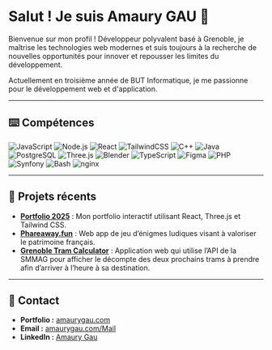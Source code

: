 # Salut ! Je suis Amaury GAU 👋

Bienvenue sur mon profil ! Développeur polyvalent basé à Grenoble, je maîtrise les technologies web modernes et suis toujours à la recherche de nouvelles opportunités pour innover et repousser les limites du développement.

Actuellement en troisième année de BUT Informatique, je me passionne pour le développement web et d'application.

---

## ⌨️ Compétences
![JavaScript](https://img.shields.io/badge/JavaScript-F7DF1E?style=for-the-badge&logo=javascript&logoColor=black)
![Node.js](https://img.shields.io/badge/Node.js-43853D?style=for-the-badge&logo=node.js&logoColor=white)
![React](https://img.shields.io/badge/React-20232A?style=for-the-badge&logo=react&logoColor=61DAFB)
![TailwindCSS](https://img.shields.io/badge/Tailwind_CSS-38B2AC?style=for-the-badge&logo=tailwind-css&logoColor=white)
![C++](https://img.shields.io/badge/C++-00599C?style=for-the-badge&logo=c%2B%2B&logoColor=white)
![Java](https://img.shields.io/badge/Java-007396?style=for-the-badge&logo=java&logoColor=white)
![PostgreSQL](https://img.shields.io/badge/PostgreSQL-336791?style=for-the-badge&logo=postgresql&logoColor=white)
![Three.js](https://img.shields.io/badge/Three.js-000000?style=for-the-badge&logo=three.js&logoColor=white)
![Blender](https://img.shields.io/badge/Blender-F5792A?style=for-the-badge&logo=blender&logoColor=white)
![TypeScript](https://img.shields.io/badge/TypeScript-007ACC?style=for-the-badge&logo=typescript&logoColor=white)
![Figma](https://img.shields.io/badge/Figma-A259FF?style=for-the-badge&logo=figma&logoColor=white)
![PHP](https://img.shields.io/badge/PHP-777BB4?style=for-the-badge&logo=php&logoColor=white)
![Synfony](https://img.shields.io/badge/Symfony-000000?style=for-the-badge&logo=symfony&logoColor=white)
![Bash](https://img.shields.io/badge/Bash-4EAA25?style=for-the-badge&logo=gnubash&logoColor=white)
![nginx](https://img.shields.io/badge/Nginx-009639?style=for-the-badge&logo=nginx&logoColor=white)

---

## 🌳 Projets récents
- **[Portfolio 2025](https://amaurygau.com)** : Mon portfolio interactif utilisant React, Three.js et Tailwind CSS.  
- **[Phareaway.fun](https://phareaway.fun)** : Web app de jeu d’énigmes ludiques visant à valoriser le patrimoine français.
- **[Grenoble Tram Calculator](https://amstagu.github.io/r4a10-tp-api-2025-gaua/)** : Application web qui utilise l’API de la SMMAG pour afficher le décompte des deux prochains trams à prendre afin d’arriver à l’heure à sa destination.
---

## 📩 Contact

- **Portfolio :** [amaurygau.com](https://amaurygau.com)  
- **Email :** [amaurygau.com/Mail](https://amaurygau.com/Mail)  
- **LinkedIn :** [Amaury Gau](https://www.linkedin.com/in/amaury-gau-3a5863257/)
